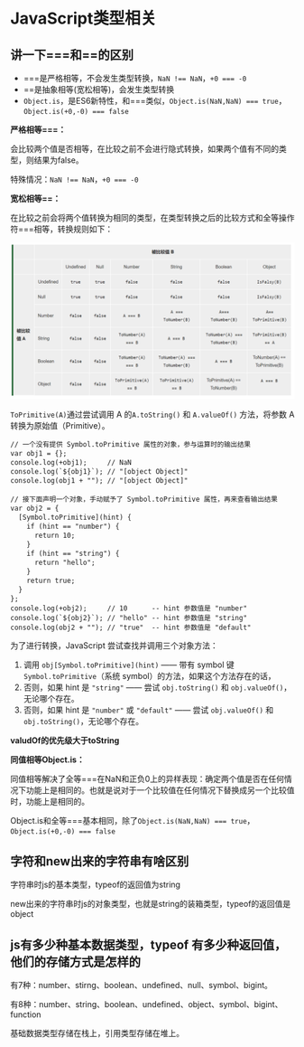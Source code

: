 # JavaScript类型相关

## 讲一下===和==的区别

- ===是严格相等，不会发生类型转换，`NaN !== NaN`，`+0 === -0`
- ==是抽象相等(宽松相等)，会发生类型转换
- `Object.is`，是ES6新特性，和===类似，`Object.is(NaN,NaN) === true`，`Object.is(+0,-0) === false`

**严格相等===：**

会比较两个值是否相等，在比较之前不会进行隐式转换，如果两个值有不同的类型，则结果为false。

特殊情况：`NaN !== NaN`，`+0 === -0`

**宽松相等==：**

在比较之前会将两个值转换为相同的类型，在类型转换之后的比较方式和全等操作符===相等，转换规则如下：

![宽松相等转换表](./图片/宽松相等转换表.png)

`ToPrimitive(A)`通过尝试调用 A 的`A.toString()` 和 `A.valueOf()` 方法，将参数 A 转换为原始值（Primitive）。

```
// 一个没有提供 Symbol.toPrimitive 属性的对象，参与运算时的输出结果
var obj1 = {};
console.log(+obj1);     // NaN
console.log(`${obj1}`); // "[object Object]"
console.log(obj1 + ""); // "[object Object]"

// 接下面声明一个对象，手动赋予了 Symbol.toPrimitive 属性，再来查看输出结果
var obj2 = {
  [Symbol.toPrimitive](hint) {
    if (hint == "number") {
      return 10;
    }
    if (hint == "string") {
      return "hello";
    }
    return true;
  }
};
console.log(+obj2);     // 10      -- hint 参数值是 "number"
console.log(`${obj2}`); // "hello" -- hint 参数值是 "string"
console.log(obj2 + ""); // "true"  -- hint 参数值是 "default"
```

为了进行转换，JavaScript 尝试查找并调用三个对象方法：

1. 调用 `obj[Symbol.toPrimitive](hint)` —— 带有 symbol 键 `Symbol.toPrimitive`（系统 symbol）的方法，如果这个方法存在的话，
2. 否则，如果 hint 是 `"string"` —— 尝试 `obj.toString()` 和 `obj.valueOf()`，无论哪个存在。
3. 否则，如果 hint 是 `"number"` 或 `"default"` —— 尝试 `obj.valueOf()` 和 `obj.toString()`，无论哪个存在。

**valudOf的优先级大于toString**

**同值相等Object.is：**

同值相等解决了全等===在NaN和正负0上的异样表现：确定两个值是否在任何情况下功能上是相同的。也就是说对于一个比较值在任何情况下替换成另一个比较值时，功能上是相同的。

Object.is和全等===基本相同，除了`Object.is(NaN,NaN) === true`，`Object.is(+0,-0) === false`

## 字符和new出来的字符串有啥区别

字符串时js的基本类型，typeof的返回值为string

new出来的字符串时js的对象类型，也就是string的装箱类型，typeof的返回值是object

## js有多少种基本数据类型，typeof 有多少种返回值，他们的存储方式是怎样的

有7种：number、stirng、boolean、undefined、null、symbol、bigint。

有8种：number、string、boolean、undefined、object、symbol、bigint、function

基础数据类型存储在栈上，引用类型存储在堆上。





